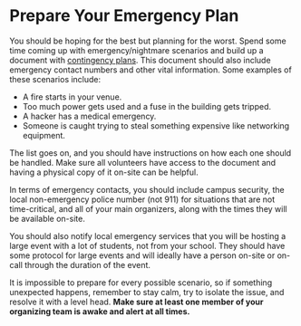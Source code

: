 # Prepare Your Emergency Plan

You should be hoping for the best but planning for the worst. Spend some time coming up with emergency/nightmare scenarios and build up a document with [contingency plans](http://en.wikipedia.org/wiki/Contingency_plan). This document should also include emergency contact numbers and other vital information. Some examples of these scenarios include:

* A fire starts in your venue.
* Too much power gets used and a fuse in the building gets tripped.
* A hacker has a medical emergency.
* Someone is caught trying to steal something expensive like networking equipment.

The list goes on, and you should have instructions on how each one should be handled. Make sure all volunteers have access to the document and having a physical copy of it on-site can be helpful.

In terms of emergency contacts, you should include campus security, the local non-emergency police number \(not 911\) for situations that are not time-critical, and all of your main organizers, along with the times they will be available on-site.

You should also notify local emergency services that you will be hosting a large event with a lot of students, not from your school. They should have some protocol for large events and will ideally have a person on-site or on-call through the duration of the event.

It is impossible to prepare for every possible scenario, so if something unexpected happens, remember to stay calm, try to isolate the issue, and resolve it with a level head. **Make sure at least one member of your organizing team is awake and alert at all times.**

